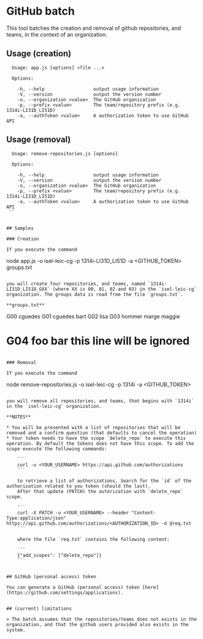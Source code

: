 # GitHub batch

This tool batches the creation and removal of github repositories, and teams, in the context of an organization.

## Usage (creation)

```
  Usage: app.js [options] <file ...>

  Options:

    -h, --help                  output usage information
    -V, --version               output the version number
    -o, --organization <value>  The GitHub organization
    -p, --prefix <value>        The team/repository prefix (e.g. 1314i-LI31D_LI51D)
    -a, --authToken <value>     A authorization token to use GitHub API
``` 

## Usage (removal)

```
  Usage: remove-repositories.js [options] 

  Options:

    -h, --help                  output usage information
    -V, --version               output the version number
    -o, --organization <value>  The GitHub organization
    -p, --prefix <value>        The team/repository prefix (e.g. 1314i-LI31D_LI51D)
    -a, --authToken <value>     A authorization token to use GitHub API
 `` 


## Samples

### Creation 

If you execute the command 

```
node app.js -o isel-leic-cg -p 1314i-LI31D_LI51D -a <GITHUB_TOKEN> groups.txt
```

you will create four repositories, and teams, named `1314i-LI31D_LI51D_GXX` (where XX is 00, 01, 02 and 03) in the `isel-leic-cg` organization. The groups data is read from the file `groups.txt`.

**groups.txt**
```
G00 cguedes
G01 cguedes bart
G02 lisa
G03 hommer marge maggie
# G04 foo bar             this line will be ignored
```

### Removal

If you execute the command

```
node remove-repositories.js -o isel-leic-cg -p 1314i -a <GITHUB_TOKEN>
```

you will remove all repositories, and teams, that begins with `1314i` in the `isel-leic-cg` organization. 

**NOTES** 

* You will be presented with a list of repositories that will be removed and a confirm question (that defaults to cancel the operation)
* Your token needs to have the scope `delete_repo` to execute this operation. By default the tokens does not have this scope. To add the scope execute`the following commands:

	```
	curl -u <YOUR_USERNAME> https://api.github.com/authorizations
	```

	to retrieve a list of authorizations. Search for the `id` of the authorization related to you token (should the last). 
	After that update (PATCH) the autorization with `delete_repo` scope.

	```
	curl -X PATCH -u <YOUR_USERNAME> --header "Content-Type:application/json" https://api.github.com/authorizations/<AUTHORIZATION_ID> -d @req.txt
	```

	where the file `req.txt` contains the following content:

	```
	{"add_scopes": ["delete_repo"]} 
	```


## GitHub (personal access) token

You can generate a GitHub (personal access) token [here](https://github.com/settings/applications).


## (current) limitations

> The batch assumes that the repositories/teams does not exists in the organization, and that the github users provided also exists in the system.
